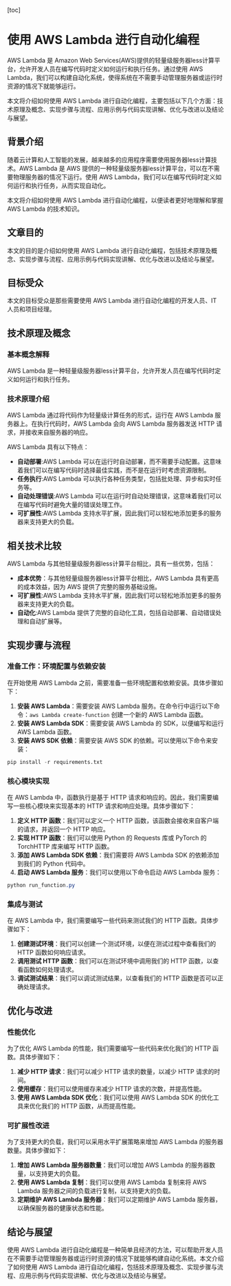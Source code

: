 
[toc]                    
                
                
使用 AWS Lambda 进行自动化编程
===================================

AWS Lambda 是 Amazon Web Services(AWS)提供的轻量级服务器less计算平台，允许开发人员在编写代码时定义如何运行和执行任务。通过使用 AWS Lambda，我们可以构建自动化系统，使得系统在不需要手动管理服务器或运行时资源的情况下就能够运行。

本文将介绍如何使用 AWS Lambda 进行自动化编程，主要包括以下几个方面：技术原理及概念、实现步骤与流程、应用示例与代码实现讲解、优化与改进以及结论与展望。

背景介绍
------------

随着云计算和人工智能的发展，越来越多的应用程序需要使用服务器less计算技术。AWS Lambda 是 AWS 提供的一种轻量级服务器less计算平台，可以在不需要物理服务器的情况下运行。使用 AWS Lambda，我们可以在编写代码时定义如何运行和执行任务，从而实现自动化。

本文将介绍如何使用 AWS Lambda 进行自动化编程，以便读者更好地理解和掌握 AWS Lambda 的技术知识。

文章目的
---------

本文的目的是介绍如何使用 AWS Lambda 进行自动化编程，包括技术原理及概念、实现步骤与流程、应用示例与代码实现讲解、优化与改进以及结论与展望。

目标受众
---------

本文的目标受众是那些需要使用 AWS Lambda 进行自动化编程的开发人员、IT 人员和项目经理。

技术原理及概念
---------------------

### 基本概念解释

AWS Lambda 是一种轻量级服务器less计算平台，允许开发人员在编写代码时定义如何运行和执行任务。

### 技术原理介绍

AWS Lambda 通过将代码作为轻量级计算任务的形式，运行在 AWS Lambda 服务器上。在执行代码时，AWS Lambda 会向 AWS Lambda 服务器发送 HTTP 请求，并接收来自服务器的响应。

AWS Lambda 具有以下特点：

- **自动部署**:AWS Lambda 可以在运行时自动部署，而不需要手动配置。这意味着我们可以在编写代码时选择最佳实践，而不是在运行时考虑资源限制。
- **任务执行**:AWS Lambda 可以执行各种任务类型，包括批处理、异步和实时任务等。
- **自动处理错误**:AWS Lambda 可以在运行时自动处理错误，这意味着我们可以在编写代码时避免大量的错误处理工作。
- **可扩展性**:AWS Lambda 支持水平扩展，因此我们可以轻松地添加更多的服务器来支持更大的负载。

相关技术比较
------------------

AWS Lambda 与其他轻量级服务器less计算平台相比，具有一些优势，包括：

- **成本优势**：与其他轻量级服务器less计算平台相比，AWS Lambda 具有更高的成本效益，因为 AWS 提供了完整的服务基础设施。
- **可扩展性**:AWS Lambda 支持水平扩展，因此我们可以轻松地添加更多的服务器来支持更大的负载。
- **自动化**:AWS Lambda 提供了完整的自动化工具，包括自动部署、自动错误处理和自动扩展等。

实现步骤与流程
-----------------------

### 准备工作：环境配置与依赖安装

在开始使用 AWS Lambda 之前，需要准备一些环境配置和依赖安装。具体步骤如下：

1. **安装 AWS Lambda**：需要安装 AWS Lambda 服务。在命令行中运行以下命令：`aws Lambda create-function` 创建一个新的 AWS Lambda 函数。
2. **安装 AWS Lambda  SDK**：需要安装 AWS Lambda 的 SDK，以便编写和运行 AWS Lambda 函数。
3. **安装 AWS SDK 依赖**：需要安装 AWS SDK 的依赖。可以使用以下命令来安装：
```sql
pip install -r requirements.txt
```

### 核心模块实现

在 AWS Lambda 中，函数执行是基于 HTTP 请求和响应的。因此，我们需要编写一些核心模块来实现基本的 HTTP 请求和响应处理。具体步骤如下：

1. **定义 HTTP 函数**：我们可以定义一个 HTTP 函数，该函数会接收来自客户端的请求，并返回一个 HTTP 响应。
2. **实现 HTTP 函数**：我们可以使用 Python 的 Requests 库或 PyTorch 的 TorchHTTP 库来编写 HTTP 函数。
3. **添加 AWS Lambda  SDK 依赖**：我们需要将 AWS Lambda  SDK 的依赖添加到我们的 Python 代码中。
4. **启动 AWS Lambda 服务**：我们可以使用以下命令启动 AWS Lambda 服务：
```css
python run_function.py
```

### 集成与测试

在 AWS Lambda 中，我们需要编写一些代码来测试我们的 HTTP 函数。具体步骤如下：

1. **创建测试环境**：我们可以创建一个测试环境，以便在测试过程中查看我们的 HTTP 函数如何响应请求。
2. **调用测试 HTTP 函数**：我们可以在测试环境中调用我们的 HTTP 函数，以查看函数如何处理请求。
3. **调试测试结果**：我们可以调试测试结果，以查看我们的 HTTP 函数是否可以正确处理请求。

优化与改进
----------------

### 性能优化

为了优化 AWS Lambda 的性能，我们需要编写一些代码来优化我们的 HTTP 函数。具体步骤如下：

1. **减少 HTTP 请求**：我们可以减少 HTTP 请求的数量，以减少 HTTP 请求的时间。
2. **使用缓存**：我们可以使用缓存来减少 HTTP 请求的次数，并提高性能。
3. **使用 AWS Lambda  SDK 优化**：我们可以使用 AWS Lambda  SDK 的优化工具来优化我们的 HTTP 函数，从而提高性能。

### 可扩展性改进

为了支持更大的负载，我们可以采用水平扩展策略来增加 AWS Lambda 的服务器数量。具体步骤如下：

1. **增加 AWS Lambda 服务器数量**：我们可以增加 AWS Lambda 的服务器数量，以支持更大的负载。
2. **使用 AWS Lambda 复制**：我们可以使用 AWS Lambda 复制来将 AWS Lambda 服务器之间的负载进行复制，以支持更大的负载。
3. **定期维护 AWS Lambda 服务器**：我们可以定期维护 AWS Lambda 服务器，以确保服务器的健康状态和性能。

结论与展望
------------------

使用 AWS Lambda 进行自动化编程是一种简单且经济的方法，可以帮助开发人员在不需要手动管理服务器或运行时资源的情况下就能够构建自动化系统。本文介绍了如何使用 AWS Lambda 进行自动化编程，包括技术原理及概念、实现步骤与流程、应用示例与代码实现讲解、优化与改进以及结论与展望。

